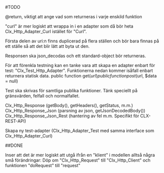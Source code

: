 #TODO

@return, viktigt att ange vad som returneras i varje enskild funktion  

"curl" är mer logiskt att wrappa in i en adapter som då bör heta Clx_Http_Adapter_Curl istället för "Curl".  

Första delen av uri:n finns duplicerad på flera ställen och bör bara finnas på ett ställe så att det blir lätt att byta ut den.  

Responsen ska json_decodas och ett standard-object bör returneras.

För att förenkla testning kan en tanke vara att skapa en adapter enbart för test: "Clx_Test_Http_Adapter".
Funktionerna nedan kommer isåfall enbart returnera statisk data.
public function get($url)
public function post($url, $data = null)  

Test ska skrivas för samtliga publika funktioner. Tänk speciellt på gränsvärden, felfall och normalfallet.  


Clx_Http_Response (getBody(), getHeaders(), getStatus, m.m.)
Clx_Http_Response_Json (parsning av json, getJsonDecodedBody())
Clx_Http_Response_Json_Rest (hantering av fel m.m. Specifikt för CLX-REST-API)

Skapa ny test-adapter (Clx_Http_Adapter_Test med samma interface som Clx_Http_Adapter_Curl)


##DONE

Inser att det är mer logiskt att utgå ifrån en "klient" i modellen alltså några små förändringar:
    Döp om "Clx_Http_Request" till "Clx_Http_Client" och funktionen "doRequest" till "request"